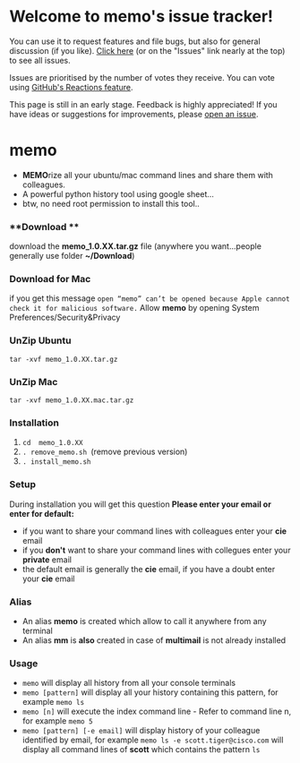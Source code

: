# Welcome to memo's issue tracker!

You can use it to request features and file bugs, but also for general discussion (if you like). [Click here](https://github.com/memo4unix/memo-tracker/issues) (or on the "Issues" link nearly at the top) to see all issues.

Issues are prioritised by the number of votes they receive. You can vote using [GitHub's Reactions feature](https://github.com/blog/2119-add-reactions-to-pull-requests-issues-and-comments).

This page is still in an early stage. Feedback is highly appreciated! If you have ideas or suggestions for improvements, please [open an issue](https://github.com/memo4unix/memo-tracker/issues/new).

# memo
- **MEMO**rize all your ubuntu/mac command lines and share them with colleagues.
- A powerful python history tool using google sheet...
- btw, no need root permission to install this tool..

### **Download **
download the **memo_1.0.XX.tar.gz** file
(anywhere you want...people generally use folder  **~/Download**)

### **Download for Mac**
if you get this message `open “memo” can’t be opened because Apple cannot check it for malicious software.`
Allow **memo** by opening System Preferences/Security&Privacy 


### **UnZip Ubuntu**
`tar -xvf memo_1.0.XX.tar.gz`

### **UnZip Mac**
`tar -xvf memo_1.0.XX.mac.tar.gz`

### **Installation**
1. `cd  memo_1.0.XX`
2. `. remove_memo.sh `(remove previous version)
3. `. install_memo.sh`

### **Setup**
During installation you will get this question
**Please enter your email or enter for default:**
- if you want to share your command lines with colleagues enter your **cie** email
- if you **don't** want to share your command lines with collegues enter your **private** email
- the default email is generally the **cie** email, if you have a doubt enter your **cie** email

### **Alias**
- An alias **memo** is created which allow to call it anywhere from any terminal
- An alias **mm** is **also** created in case of **multimail** is not already installed

### **Usage**

- `memo` will display all history from all your console terminals
- `memo [pattern]` will display all your history containing this pattern, for example `memo ls`
- `memo [n]` will execute the index command line - Refer to command line n, for example `memo 5`
- `memo [pattern] [-e email]` will display history of your colleague identified by email, for example `memo ls -e scott.tiger@cisco.com` will display all command lines of **scott** which contains the pattern `ls`


